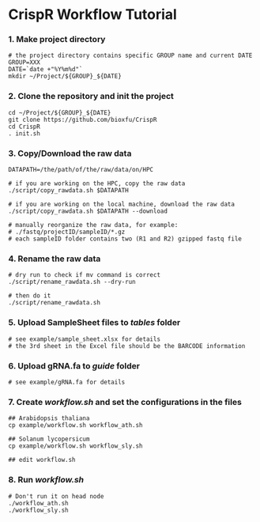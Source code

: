 # CrispR Workflow Tutorial

### 1. Make project directory
```
# the project directory contains specific GROUP name and current DATE
GROUP=XXX
DATE=`date +"%Y%m%d"`
mkdir ~/Project/${GROUP}_${DATE}
```

### 2. Clone the repository and init the project
```
cd ~/Project/${GROUP}_${DATE}
git clone https://github.com/bioxfu/CrispR
cd CrispR
. init.sh
```

### 3. Copy/Download the raw data
```
DATAPATH=/the/path/of/the/raw/data/on/HPC

# if you are working on the HPC, copy the raw data
./script/copy_rawdata.sh $DATAPATH

# if you are working on the local machine, download the raw data
./script/copy_rawdata.sh $DATAPATH --download

# manually reorganize the raw data, for example:
# ./fastq/projectID/sampleID/*.gz
# each sampleID folder contains two (R1 and R2) gzipped fastq file
```

### 4. Rename the raw data
```
# dry run to check if mv command is correct
./script/rename_rawdata.sh --dry-run

# then do it 
./script/rename_rawdata.sh
```

### 5. Upload SampleSheet files to *tables* folder
```
# see example/sample_sheet.xlsx for details
# the 3rd sheet in the Excel file should be the BARCODE information
```

### 6. Upload gRNA.fa to *guide* folder 
```
# see example/gRNA.fa for details
```

### 7. Create *workflow.sh* and set the configurations in the files
```
## Arabidopsis thaliana
cp example/workflow.sh workflow_ath.sh

## Solanum lycopersicum
cp example/workflow.sh workflow_sly.sh

## edit workflow.sh
```

### 8. Run *workflow.sh*
```
# Don't run it on head node
./workflow_ath.sh
./workflow_sly.sh
```
